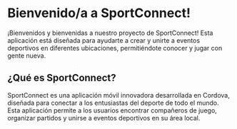 # Bienvenido/a a SportConnect!

¡Bienvenidos y bienvenidas a nuestro proyecto de SportConnect! Esta aplicación está diseñada para ayudarte a crear y unirte a eventos deportivos en diferentes ubicaciones, permitiéndote conocer y jugar con gente nueva.

## ¿Qué es SportConnect?

SportConnect es una aplicación móvil innovadora desarrollada en Cordova, diseñada para conectar a los entusiastas del deporte de todo el mundo. Esta aplicación permite a los usuarios encontrar compañeros de juego, organizar partidos y unirse a eventos deportivos en su área local.
